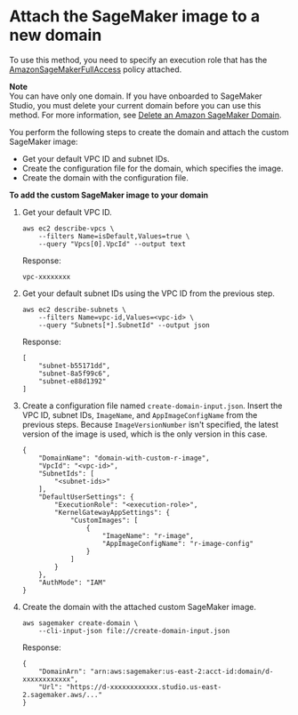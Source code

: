 # Attach the SageMaker image to a new domain<a name="studio-byoi-sdk-attach-new-domain"></a>

To use this method, you need to specify an execution role that has the [AmazonSageMakerFullAccess](https://console.aws.amazon.com/iam/home?#/policies/arn:aws:iam::aws:policy/AmazonSageMakerFullAccess) policy attached\.

**Note**  
You can have only one domain\. If you have onboarded to SageMaker Studio, you must delete your current domain before you can use this method\. For more information, see [Delete an Amazon SageMaker Domain](gs-studio-delete-domain.md)\.

You perform the following steps to create the domain and attach the custom SageMaker image:
+ Get your default VPC ID and subnet IDs\.
+ Create the configuration file for the domain, which specifies the image\.
+ Create the domain with the configuration file\.

**To add the custom SageMaker image to your domain**

1. Get your default VPC ID\.

   ```
   aws ec2 describe-vpcs \
       --filters Name=isDefault,Values=true \
       --query "Vpcs[0].VpcId" --output text
   ```

   Response:

   ```
   vpc-xxxxxxxx
   ```

1. Get your default subnet IDs using the VPC ID from the previous step\.

   ```
   aws ec2 describe-subnets \
       --filters Name=vpc-id,Values=<vpc-id> \
       --query "Subnets[*].SubnetId" --output json
   ```

   Response:

   ```
   [
       "subnet-b55171dd",
       "subnet-8a5f99c6",
       "subnet-e88d1392"
   ]
   ```

1. Create a configuration file named `create-domain-input.json`\. Insert the VPC ID, subnet IDs, `ImageName`, and `AppImageConfigName` from the previous steps\. Because `ImageVersionNumber` isn't specified, the latest version of the image is used, which is the only version in this case\.

   ```
   {
       "DomainName": "domain-with-custom-r-image",
       "VpcId": "<vpc-id>",
       "SubnetIds": [
           "<subnet-ids>"
       ],
       "DefaultUserSettings": {
           "ExecutionRole": "<execution-role>",
           "KernelGatewayAppSettings": {
               "CustomImages": [
                   {
                       "ImageName": "r-image",
                       "AppImageConfigName": "r-image-config"
                   }
               ]
           }
       },
       "AuthMode": "IAM"
   }
   ```

1. Create the domain with the attached custom SageMaker image\.

   ```
   aws sagemaker create-domain \
       --cli-input-json file://create-domain-input.json
   ```

   Response:

   ```
   {
       "DomainArn": "arn:aws:sagemaker:us-east-2:acct-id:domain/d-xxxxxxxxxxxx",
       "Url": "https://d-xxxxxxxxxxxx.studio.us-east-2.sagemaker.aws/..."
   }
   ```
